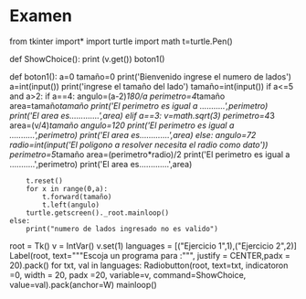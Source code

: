 # Examen
from tkinter import*
import turtle
import math
t=turtle.Pen()

def ShowChoice():
    print (v.get())
    boton1()
    
def boton1():
    a=0
    tamaño=0
    print('Bienvenido ingrese el numero de lados')
    a=int(input())
    print('ingrese el tamaño del lado')
    tamaño=int(input())
    if a<=5 and a>2:
        if a==4:
            angulo=(a-2)*180/a
            perimetro=4*tamaño
            area=tamaño*tamaño
            print('El perimetro es igual a ...........',perimetro)
            print('El area es.............',area)
        elif a==3:
            v=math.sqrt(3)
            perimetro=4*3
            area=(v/4)*tamaño
            angulo=120
            print('El perimetro es igual a ...........',perimetro)
            print('El area es.............',area)
        else:
            angulo=72
            radio=int(input('El poligono a resolver necesita el radio como dato'))
            perimetro=5*tamaño
            area=(perimetro*radio)/2
            print('El perimetro es igual a ...........',perimetro)
            print('El area es.............',area)

        t.reset()
        for x in range(0,a):
            t.forward(tamaño)
            t.left(angulo)
        turtle.getscreen()._root.mainloop()
    else:
        print("numero de lados ingresado no es valido")
 


root = Tk()
v = IntVar()
v.set(1)
languages = [("Ejercicio 1",1),("Ejercicio 2",2)]
Label(root, text="""Escoja un programa para :""",
    justify = CENTER,padx = 20).pack()
for txt, val in languages:
    Radiobutton(root, text=txt,
                indicatoron =0,
                width = 20,
                padx =20,
                variable=v,
                command=ShowChoice,
                value=val).pack(anchor=W)
mainloop()



